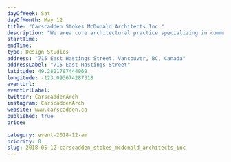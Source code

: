 ```yaml
---
dayOfWeek: Sat
dayOfMonth: May 12
title: "Carscadden Stokes McDonald Architects Inc."
description: "We area core architectural practice specializing in community recreation facilities. We want our work to be accessible and to the public and ourselves. We do that through conversation. So come and convene. "
startTime: 
endTime: 
type: Design Studios
address: "715 East Hastings Street, Vancouver, BC, Canada"
addressLabel: "715 East Hastings Street"
latitude: 49.2821787444969
longitude: -123.093674287318
eventUrl: 
eventUrlLabel: 
twitter: CarscaddenArch
instagram: CarscaddenArch
website: www.carscadden.ca
published: true
price: 

category: event-2018-12-am
priority: 0
slug: 2018-05-12-carscadden_stokes_mcdonald_architects_inc
---
```

